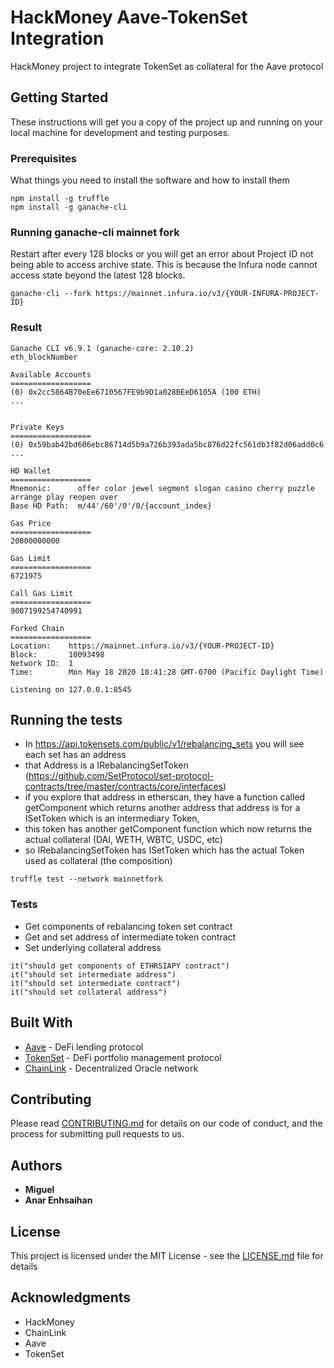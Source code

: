 # HackMoney Aave-TokenSet Integration

HackMoney project to integrate TokenSet as collateral for the Aave protocol

## Getting Started

These instructions will get you a copy of the project up and running on your local machine for development and testing purposes.

### Prerequisites

What things you need to install the software and how to install them

```
npm install -g truffle
npm install -g ganache-cli
```

### Running ganache-cli mainnet fork

Restart after every 128 blocks or you will get an error about Project ID not being able to access archive state. This is because the Infura node cannot access state beyond the latest 128 blocks.

```
ganache-cli --fork https://mainnet.infura.io/v3/{YOUR-INFURA-PROJECT-ID}
```

### Result

```
Ganache CLI v6.9.1 (ganache-core: 2.10.2)
eth_blockNumber

Available Accounts
==================
(0) 0x2cc5864B70eEe6710567FE9b9D1a028BEeD6105A (100 ETH)
...


Private Keys
==================
(0) 0x59bab42bd606ebc86714d5b9a726b393ada5bc876d22fc561db3f82d06add0c6
...

HD Wallet
==================
Mnemonic:      offer color jewel segment slogan casino cherry puzzle arrange play reopen over
Base HD Path:  m/44'/60'/0'/0/{account_index}

Gas Price
==================
20000000000

Gas Limit
==================
6721975

Call Gas Limit
==================
9007199254740991

Forked Chain
==================
Location:    https://mainnet.infura.io/v3/{YOUR-PROJECT-ID}
Block:       10093498
Network ID:  1
Time:        Mon May 18 2020 18:41:28 GMT-0700 (Pacific Daylight Time)

Listening on 127.0.0.1:8545
```

## Running the tests

- In https://api.tokensets.com/public/v1/rebalancing_sets you will see each set has an address
- that Address is a IRebalancingSetToken (https://github.com/SetProtocol/set-protocol-contracts/tree/master/contracts/core/interfaces)
- if you explore that address in etherscan, they have a function called getComponent which returns another address
  that address is for a ISetToken which is an intermediary Token,
- this token has another getComponent function which now returns the actual collateral (DAI, WETH, WBTC, USDC, etc)
- so IRebalancingSetToken has ISetToken which has the actual Token used as collateral (the composition)

```
truffle test --network mainnetfork
```

### Tests

- Get components of rebalancing token set contract
- Get and set address of intermediate token contract
- Set underlying collateral address

```
it("should get components of ETHRSIAPY contract")
it("should set intermediate address")
it("should set intermediate contract")
it("should set collateral address")
```

## Built With

- [Aave](https://aave.com/) - DeFi lending protocol
- [TokenSet](https://www.tokensets.com/) - DeFi portfolio management protocol
- [ChainLink](https://chain.link/) - Decentralized Oracle network

## Contributing

Please read [CONTRIBUTING.md](https://gist.github.com/PurpleBooth/b24679402957c63ec426) for details on our code of conduct, and the process for submitting pull requests to us.

## Authors

- **Miguel**
- **Anar Enhsaihan**

## License

This project is licensed under the MIT License - see the [LICENSE.md](LICENSE.md) file for details

## Acknowledgments

- HackMoney
- ChainLink
- Aave
- TokenSet
